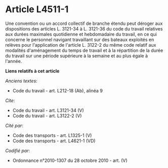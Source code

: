 # Article L4511-1

Une convention ou un accord collectif de branche étendu peut déroger aux dispositions des articles L. 3121-34 à L. 3121-36 du
code du travail relatives aux durées maximales quotidienne et hebdomadaire du travail, en ce qui concerne le personnel
navigant travaillant sur des bateaux exploités en relèves pour l'application de l'article L. 3122-2 du même code relatif aux
modalités d'aménagement du temps de travail et à la répartition de la durée du travail sur une période supérieure à la
semaine et au plus égale à l'année.

**Liens relatifs à cet article**

_Anciens textes_:

  - Code du travail - art. L212-18 (Ab), alinéa 9

_Cite_:

  - Code du travail - art. L3121-34 (V)
  - Code du travail - art. L3122-2 (V)

_Cité par_:

  - Code des transports - art. L1325-1 (V)
  - Code des transports - art. L4621-1 (VD)

_Codifié par_:

  - Ordonnance n°2010-1307 du 28 octobre 2010 - art. (V)
